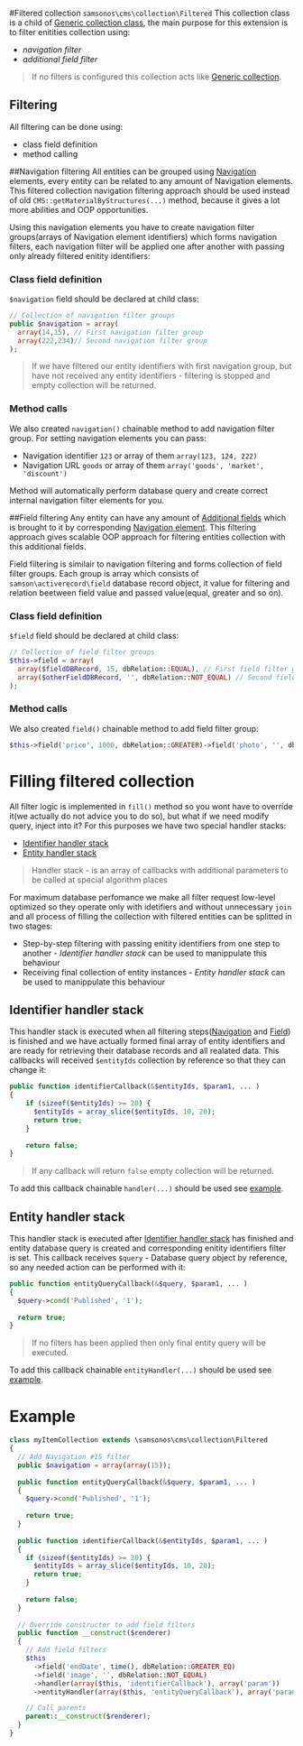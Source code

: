 #Filtered collection ```samsonos\cms\collection\Filtered```
This collection class is a child of [Generic collection class](Generic.md), the main purpose for this extension is to filter enitities collection using:
* *navigation filter*
* *additional field filter*

> If no filters is configured this collection acts like [Generic collection](Generic.md).

## Filtering
All filtering can be done using: 
* class field definition
* method calling

##Navigation filtering
All entities can be grouped using [Navigation](../Navigation.md) elements, every entity can be related to any amount of Navigation elements. This filtered collection navigation filtering approach should be used instead of old ```CMS::getMaterialByStructures(...)``` method, because it gives a lot more abilities and OOP opportunities.

Using this navigation elements you have to create navigation filter groups(arrays of Navigation element identifiers) which forms navigation filters, each navigation filter will be applied one after another with passing only already filtered enitity identifiers:

### Class field definition
```$navigation``` field should be declared at child class:
```php
// Collection of navigation filter groups
public $navigation = array(
  array(14,15), // First navigation filter group
  array(222,234)// Second navigation filter group
);
```

> If we have filtered our entity identifiers with first navigation group, but have not received any entity identifiers -  filtering is stopped and empty collection will be returned. 

### Method calls
We also created ```navigation()``` chainable method to add navigation filter group. For setting navigation elements you can pass: 
* Navigation identifier ```123``` or array of them ```array(123, 124, 222)```
* Navigation URL ```goods``` or array of them ```array('goods', 'market', 'discount')```

Method will automatically perform database query and create correct internal navigation filter elements for you.

##Field filtering
Any entity can have any amount of [Additional fields](../AdditionalField.md) which is brought to it by corresponding [Navigation element](../Navigation.md). This filtering approach gives scalable OOP approach for filtering entities collection with this additional fields. 

Field filtering is similair to navigation filtering and forms collection of field filter groups. Each group is array which consists of ```samson\activerecord\field``` database record object, it value for filtering and relation beetween field value and passed value(equal, greater and so on). 

### Class field definition
```$field``` field should be declared at child class:
```php
// Collection of field filter groups
$this->field = array(
  array($fieldDBRecord, 15, dbRelation::EQUAL), // First field filter group
  array($otherFieldDBRecord, '', dbRelation::NOT_EQUAL) // Second field filter group
);
```

### Method calls
We also created ```field()``` chainable method to add field filter group:
```php 
$this->field('price', 1000, dbRelation::GREATER)->field('photo', '', dbRelation::NOT_EQUAL);
```

# Filling filtered collection
All filter logic is implemented in ```fill()``` method so you wont have to override it(we actually do not advice you to do so), but what if we need modify query, inject into it? For this purposes we have two special handler stacks:
* [Identifier handler stack](#identifier-handler-stack)
* [Entity handler stack](#entity-handler-stack)

> Handler stack - is an array of callbacks with additional parameters to be called at special algorithm places

For maximum database perfomance we make all filter request low-level optimized so they operate only with idetifiers and without unnecessary ```join``` and all process of filling the collection with filtered entities can be splitted in two stages:
* Step-by-step filtering with passing enitity identifiers from one step to another - *Identifier handler stack* can be used to manippulate this behaviour 
* Receiving final collection of entity instances - *Entity handler stack* can be used to manippulate this behaviour 

## Identifier handler stack
This handler stack is executed when all filtering steps([Navigation](#navigation-filtering) and [Field](#field-filtering)) is finished and we have actually formed final array of entity identifiers and are ready for retrieving their database records and all realated data. This callbacks will received ```$entityIds``` collection by reference so that they can change it:
```php
public function identifierCallback(&$entityIds, $param1, ... )
{
    if (sizeof($entityIds) >= 20) {
      $entityIds = array_slice($entityIds, 10, 20);
      return true;
    }
    
    return false;
}
```
> If any callback will return ```false``` empty collection will be returned.

To add this callback chainable ```handler(...)``` should be used see [example](#example).

## Entity handler stack
This handler stack is executed after [Identifier handler stack](#identifier-handler-stack) has finished and entity database query is created and corresponding enitity identifiers filter is set. This callback receives ```$query``` - Database query object by reference, so any needed action can be performed with it:
```php
public function entityQueryCallback(&$query, $param1, ... )
{
  $query->cond('Published', '1');
  
  return true;
}
```

> If no filters has been applied then only final entity query will be executed.

To add this callback chainable ```entityHandler(...)``` should be used see [example](#example).

# Example
```php
class myItemCollection extends \samsonos\cms\collection\Filtered
{
  // Add Navigation #15 filter
  public $navigation = array(array(15));
  
  public function entityQueryCallback(&$query, $param1, ... )
  {
    $query->cond('Published', '1');
    
    return true;
  }
  
  public function identifierCallback(&$entityIds, $param1, ... )
  {
    if (sizeof($entityIds) >= 20) {
      $entityIds = array_slice($entityIds, 10, 20);
      return true;
    }
    
    return false;
  }
  
  // Override constructor to add field filters
  public function __construct($renderer)
  {
    // Add field filters
    $this
      ->field('endDate', time(), dbRelation::GREATER_EQ)
      ->field('image', '', dbRelation::NOT_EQUAL)
      ->handler(array($this, 'identifierCallback'), array('param'))
      ->entityHandler(array($this, 'entityQueryCallback'), array('param'));;

    // Call parents
    parent::__construct($renderer);
  }
}
```
